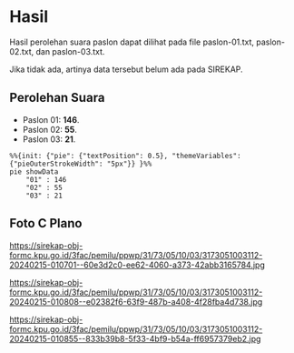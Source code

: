 # Hasil

Hasil perolehan suara paslon dapat dilihat pada file paslon-01.txt, paslon-02.txt, dan paslon-03.txt.

Jika tidak ada, artinya data tersebut belum ada pada SIREKAP.

## Perolehan Suara

 * Paslon 01: **146**.
 * Paslon 02: **55**.
 * Paslon 03: **21**.

```mermaid
%%{init: {"pie": {"textPosition": 0.5}, "themeVariables": {"pieOuterStrokeWidth": "5px"}} }%%
pie showData
    "01" : 146
    "02" : 55
    "03" : 21
```
## Foto C Plano

https://sirekap-obj-formc.kpu.go.id/3fac/pemilu/ppwp/31/73/05/10/03/3173051003112-20240215-010701--60e3d2c0-ee62-4060-a373-42abb3165784.jpg

https://sirekap-obj-formc.kpu.go.id/3fac/pemilu/ppwp/31/73/05/10/03/3173051003112-20240215-010808--e02382f6-63f9-487b-a408-4f28fba4d738.jpg

https://sirekap-obj-formc.kpu.go.id/3fac/pemilu/ppwp/31/73/05/10/03/3173051003112-20240215-010855--833b39b8-5f33-4bf9-b54a-ff6957379eb2.jpg

